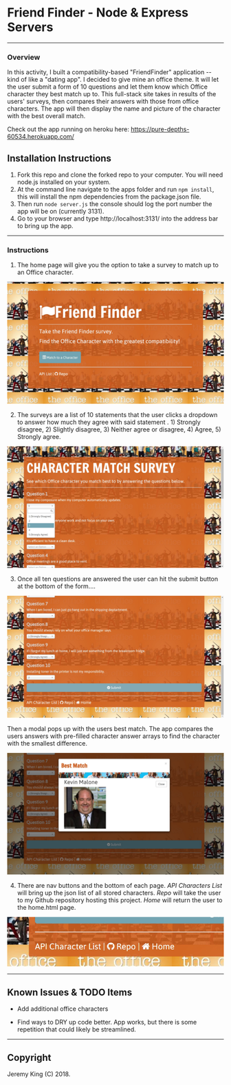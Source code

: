 # Friend Finder - Node & Express Servers

---

### Overview

In this activity, I built a compatibility-based "FriendFinder" application -- kind of like a "dating app". I decided to give mine an office theme. It will let the user submit a form of 10 questions and let them know which Office character they best match up to. This full-stack site takes in results of the users' surveys, then compares their answers with those from office characters. The app will then display the name and picture of the character with the best overall match.

Check out the app running on heroku here: https://pure-depths-60534.herokuapp.com/

## Installation Instructions

1. Fork this repo and clone the forked repo to your computer. You will need node.js installed on your system.
2. At the command line navigate to the apps folder and run `npm install`, this will install the npm dependencies from the package.json file.
2. Then run `node server.js` the console should log the port number the app will be on (currently 3131).
4. Go to your browser and type http://localhost:3131/ into the address bar to bring up the app.

---

### Instructions

1. The home page will give you the option to take a survey to match up to an Office character.

![Home-Page](/app/public/assets/images/screenshot_home.jpg)

2. The surveys are a list of 10 statements that the user clicks a dropdown to answer how much they agree with said statement . 1) Strongly disagree, 2) Slightly disagree, 3) Neither agree or disagree, 4) Agree, 5) Strongly agree.

![Question](/app/public/assets/images/screenshot_survey.jpg)

3. Once all ten questions are answered the user can hit the submit button at the bottom of the form....

![Submit](/app/public/assets/images/screenshot_submit.jpg)

Then a modal pops up with the users best match. The app compares the users answers with pre-filled character answer arrays to find the character with the smallest difference.

![CharModal](/app/public/assets/images/screenshot_modal.jpg)


4. There are nav buttons and the bottom of each page. _API Characters List_ will bring up the json list of all stored characters. _Repo_ will take the user to my Github repository hosting this project. _Home_ will return the user to the home.html page.

![Nav](/app/public/assets/images/screenshot_nav.jpg)



- - -
## Known Issues & TODO Items

  * Add additional office characters

  * Find ways to DRY up code better. App works, but there is some repetition that could likely be streamlined.


- - -

## Copyright

Jeremy King (C) 2018.